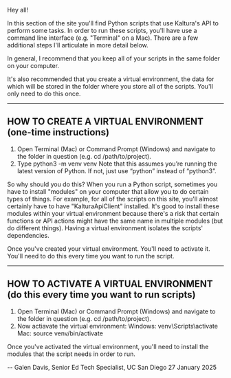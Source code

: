 Hey all! 

In this section of the site you'll find Python scripts that use Kaltura's API to perform some tasks. In order to run these scripts, you'll have use a command line interface (e.g. "Terminal" on a Mac). There are a few additional steps I'll articulate in more detail below.

In general, I recommend that you keep all of your scripts in the same folder on your computer. 

It's also recommended that you create a virtual environment, the data for which will be stored in the folder where you store all of the scripts. You'll only need to do this once. 

-----------------------------------
HOW TO CREATE A VIRTUAL ENVIRONMENT (one-time instructions)
-----------------------------------

  1. Open Terminal (Mac) or Command Prompt (Windows) and navigate to the folder in question (e.g. cd /path/to/project).
  2. Type 
     python3 -m venv venv
     Note that this assumes you’re running the latest version of Python. If not, just use “python” instead of “python3”.

So why should you do this? When you run a Python script, sometimes you have to install "modules" on your computer that allow you to do certain types of things. For example, for all of the scripts on this site, you'll almost certainly have to have "KalturaApiClient" installed. It's good to install these modules within your virtual environment because there's a risk that certain functions or API actions might have the same name in multiple modules (but do different things). Having a virtual environment isolates the scripts' dependencies. 

Once you've created your virtual environment. You'll need to activate it. You'll need to do this every time you want to run the script. 

-------------------------------------
HOW TO ACTIVATE A VIRTUAL ENVIRONMENT (do this every time you want to run scripts)
-------------------------------------

  1. Open Terminal (Mac) or Command Prompt (Windows) and navigate to the folder in question (e.g. cd /path/to/project).
  2. Now actiavate the virtual environment:
       Windows: venv\\Scripts\\activate
       Mac: source venv/bin/activate

Once you've activated the virtual environment, you'll need to install the modules that the script needs in order to run. 

-- Galen Davis, Senior Ed Tech Specialist, UC San Diego
27 January 2025
